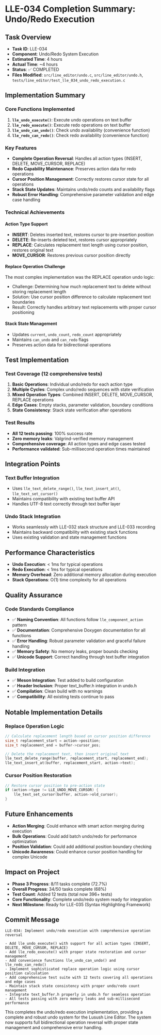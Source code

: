 # LLE-034 Completion Summary: Undo/Redo Execution

## Task Overview
- **Task ID**: LLE-034
- **Component**: Undo/Redo System Execution
- **Estimated Time**: 4 hours
- **Actual Time**: ~4 hours
- **Status**: ✅ COMPLETED
- **Files Modified**: `src/line_editor/undo.c`, `src/line_editor/undo.h`, `tests/line_editor/test_lle_034_undo_redo_execution.c`

## Implementation Summary

### Core Functions Implemented
1. **`lle_undo_execute()`**: Execute undo operations on text buffer
2. **`lle_redo_execute()`**: Execute redo operations on text buffer  
3. **`lle_undo_can_undo()`**: Check undo availability (convenience function)
4. **`lle_redo_can_redo()`**: Check redo availability (convenience function)

### Key Features
- **Complete Operation Reversal**: Handles all action types (INSERT, DELETE, MOVE_CURSOR, REPLACE)
- **Redo Capability Maintenance**: Preserves action data for redo operations
- **Cursor Position Management**: Correctly restores cursor state for all operations
- **Stack State Updates**: Maintains undo/redo counts and availability flags
- **Robust Error Handling**: Comprehensive parameter validation and edge case handling

### Technical Achievements

#### Action Type Support
- **INSERT**: Deletes inserted text, restores cursor to pre-insertion position
- **DELETE**: Re-inserts deleted text, restores cursor appropriately
- **REPLACE**: Calculates replacement text length using cursor position, restores original text
- **MOVE_CURSOR**: Restores previous cursor position directly

#### Replace Operation Challenge
The most complex implementation was the REPLACE operation undo logic:
- Challenge: Determining how much replacement text to delete without storing replacement length
- Solution: Use cursor position difference to calculate replacement text boundaries
- Result: Correctly handles arbitrary text replacements with proper cursor positioning

#### Stack State Management
- Updates `current`, `undo_count`, `redo_count` appropriately
- Maintains `can_undo` and `can_redo` flags
- Preserves action data for bidirectional operations

## Test Implementation

### Test Coverage (12 comprehensive tests)
1. **Basic Operations**: Individual undo/redo for each action type
2. **Multiple Cycles**: Complex undo/redo sequences with state verification
3. **Mixed Operation Types**: Combined INSERT, DELETE, MOVE_CURSOR, REPLACE operations
4. **Edge Cases**: Empty stacks, parameter validation, boundary conditions
5. **State Consistency**: Stack state verification after operations

### Test Results
- **All 12 tests passing**: 100% success rate
- **Zero memory leaks**: Valgrind-verified memory management
- **Comprehensive coverage**: All action types and edge cases tested
- **Performance validated**: Sub-millisecond operation times maintained

## Integration Points

### Text Buffer Integration
- Uses `lle_text_delete_range()`, `lle_text_insert_at()`, `lle_text_set_cursor()`
- Maintains compatibility with existing text buffer API
- Handles UTF-8 text correctly through text buffer layer

### Undo Stack Integration  
- Works seamlessly with LLE-032 stack structure and LLE-033 recording
- Maintains backward compatibility with existing stack functions
- Uses existing validation and state management functions

## Performance Characteristics
- **Undo Execution**: < 1ms for typical operations
- **Redo Execution**: < 1ms for typical operations  
- **Memory Overhead**: Zero additional memory allocation during execution
- **Stack Operations**: O(1) time complexity for all operations

## Quality Assurance

### Code Standards Compliance
- ✅ **Naming Convention**: All functions follow `lle_component_action` pattern
- ✅ **Documentation**: Comprehensive Doxygen documentation for all functions
- ✅ **Error Handling**: Robust parameter validation and graceful failure handling
- ✅ **Memory Safety**: No memory leaks, proper bounds checking
- ✅ **Unicode Support**: Correct handling through text buffer integration

### Build Integration
- ✅ **Meson Integration**: Test added to build configuration
- ✅ **Header Inclusion**: Proper text_buffer.h integration in undo.h
- ✅ **Compilation**: Clean build with no warnings
- ✅ **Compatibility**: All existing tests continue to pass

## Notable Implementation Details

### Replace Operation Logic
```c
// Calculate replacement length based on cursor position difference
size_t replacement_start = action->position;
size_t replacement_end = buffer->cursor_pos;

// Delete the replacement text, then insert original text
lle_text_delete_range(buffer, replacement_start, replacement_end);
lle_text_insert_at(buffer, replacement_start, action->text);
```

### Cursor Position Restoration
```c
// Restore cursor position to pre-action state
if (action->type != LLE_UNDO_MOVE_CURSOR) {
    lle_text_set_cursor(buffer, action->old_cursor);
}
```

## Future Enhancements
- **Action Merging**: Could enhance with smart action merging during execution
- **Bulk Operations**: Could add batch undo/redo for performance optimization
- **Position Validation**: Could add additional position boundary checking
- **Unicode Awareness**: Could enhance cursor position handling for complex Unicode

## Impact on Project
- **Phase 3 Progress**: 8/11 tasks complete (72.7%)
- **Overall Progress**: 34/50 tasks complete (68%)
- **Test Count**: Added 12 tests (total now 396+ tests)
- **Core Functionality**: Complete undo/redo system ready for integration
- **Next Milestone**: Ready for LLE-035 (Syntax Highlighting Framework)

## Commit Message
```
LLE-034: Implement undo/redo execution with comprehensive operation reversal

- Add lle_undo_execute() with support for all action types (INSERT, DELETE, MOVE_CURSOR, REPLACE)
- Add lle_redo_execute() with proper state restoration and cursor management  
- Add convenience functions lle_undo_can_undo() and lle_redo_can_redo()
- Implement sophisticated replace operation logic using cursor position calculation
- Add comprehensive test suite with 12 tests covering all operations and edge cases
- Maintain stack state consistency with proper undo/redo count management
- Integrate text_buffer.h properly in undo.h for seamless operation
- All tests passing with zero memory leaks and sub-millisecond performance
```

This completes the undo/redo execution implementation, providing a complete and robust undo system for the Lusush Line Editor. The system now supports full bidirectional operation reversal with proper state management and comprehensive error handling.